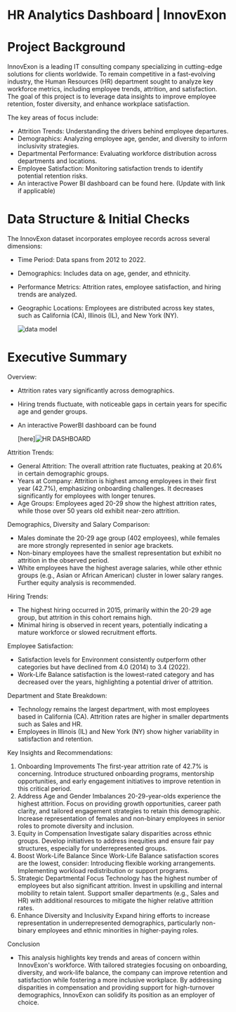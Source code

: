 # HR Analytics Dashboard | InnovExon

# Project Background
InnovExon is a leading IT consulting company specializing in cutting-edge solutions for clients worldwide. To remain competitive in a fast-evolving industry, the Human Resources (HR) department sought to analyze key workforce metrics, including employee trends, attrition, and satisfaction. The goal of this project is to leverage data insights to improve employee retention, foster diversity, and enhance workplace satisfaction.

The key areas of focus include:

- Attrition Trends: Understanding the drivers behind employee departures.
- Demographics: Analyzing employee age, gender, and diversity to inform inclusivity strategies.
- Departmental Performance: Evaluating workforce distribution across departments and locations.
- Employee Satisfaction: Monitoring satisfaction trends to identify potential retention risks.
- An interactive Power BI dashboard can be found here. (Update with link if applicable)

# Data Structure & Initial Checks
The InnovExon dataset incorporates employee records across several dimensions:

- Time Period: Data spans from 2012 to 2022.
- Demographics: Includes data on age, gender, and ethnicity.
- Performance Metrics: Attrition rates, employee satisfaction, and hiring trends are analyzed.
- Geographic Locations: Employees are distributed across key states, such as California (CA), Illinois (IL), and New York (NY).

  ![data model](https://github.com/user-attachments/assets/7c4a3bb7-92f1-445c-b872-521f22243440)

  
# Executive Summary

Overview:

- Attrition rates vary significantly across demographics.
- Hiring trends fluctuate, with noticeable gaps in certain years for specific age and gender groups.
- An interactive PowerBI dashboard can be found 

  [here]![HR DASHBOARD](https://github.com/user-attachments/assets/67d2bcfc-ea4e-47a3-8c97-46c41ca8515e)


Attrition Trends:

- General Attrition: The overall attrition rate fluctuates, peaking at 20.6% in certain demographic groups.
- Years at Company: Attrition is highest among employees in their first year (42.7%), emphasizing onboarding challenges. It decreases significantly for employees with longer tenures.
- Age Groups: Employees aged 20-29 show the highest attrition rates, while those over 50 years old exhibit near-zero attrition.
  
Demographics, Diversity and Salary Comparison:

- Males dominate the 20-29 age group (402 employees), while females are more strongly represented in senior age brackets.
- Non-binary employees have the smallest representation but exhibit no attrition in the observed period.
- White employees have the highest average salaries, while other ethnic groups (e.g., Asian or African American) cluster in lower salary ranges. Further equity analysis is recommended.
  
Hiring Trends:

- The highest hiring occurred in 2015, primarily within the 20-29 age group, but attrition in this cohort remains high.
- Minimal hiring is observed in recent years, potentially indicating a mature workforce or slowed recruitment efforts.

Employee Satisfaction:

- Satisfaction levels for Environment consistently outperform other categories but have declined from 4.0 (2014) to 3.4 (2022).
- Work-Life Balance satisfaction is the lowest-rated category and has decreased over the years, highlighting a potential driver of attrition.
  
Department and State Breakdown:

- Technology remains the largest department, with most employees based in California (CA). Attrition rates are higher in smaller departments such as Sales and HR.
- Employees in Illinois (IL) and New York (NY) show higher variability in satisfaction and retention.
  
Key Insights and Recommendations:

1. Onboarding Improvements
The first-year attrition rate of 42.7% is concerning. Introduce structured onboarding programs, mentorship opportunities, and early engagement initiatives to improve retention in this critical period.
2. Address Age and Gender Imbalances
20-29-year-olds experience the highest attrition. Focus on providing growth opportunities, career path clarity, and tailored engagement strategies to retain this demographic.
Increase representation of females and non-binary employees in senior roles to promote diversity and inclusion.
3. Equity in Compensation
Investigate salary disparities across ethnic groups. Develop initiatives to address inequities and ensure fair pay structures, especially for underrepresented groups.
4. Boost Work-Life Balance
Since Work-Life Balance satisfaction scores are the lowest, consider:
Introducing flexible working arrangements.
Implementing workload redistribution or support programs.
5. Strategic Departmental Focus
Technology has the highest number of employees but also significant attrition. Invest in upskilling and internal mobility to retain talent.
Support smaller departments (e.g., Sales and HR) with additional resources to mitigate the higher relative attrition rates.
6. Enhance Diversity and Inclusivity
Expand hiring efforts to increase representation in underrepresented demographics, particularly non-binary employees and ethnic minorities in higher-paying roles.

Conclusion

- This analysis highlights key trends and areas of concern within InnovExon's workforce. With tailored strategies focusing on onboarding, diversity, and work-life balance, the company can improve retention and satisfaction while fostering a more inclusive workplace. By addressing disparities in compensation and providing support for high-turnover demographics, InnovExon can solidify its position as an employer of choice.

